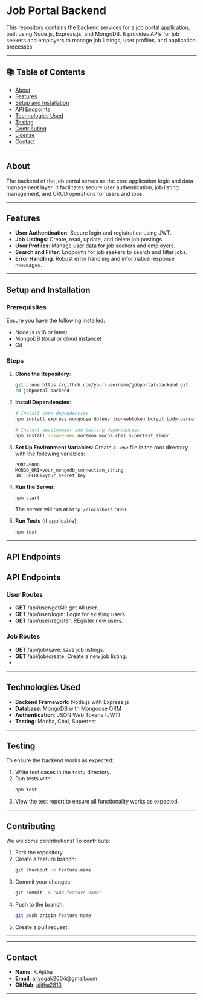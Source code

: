 # Job Portal Backend

This repository contains the backend services for a job portal application, built using Node.js, Express.js, and MongoDB. It provides APIs for job seekers and employers to manage job listings, user profiles, and application processes.

---

## 📚 Table of Contents
- [About](#about)
- [Features](#features)
- [Setup and Installation](#setup-and-installation)
- [API Endpoints](#api-endpoints)
- [Technologies Used](#technologies-used)
- [Testing](#testing)
- [Contributing](#contributing)
- [License](#license)
- [Contact](#contact)

---

## About
The backend of the job portal serves as the core application logic and data management layer. It facilitates secure user authentication, job listing management, and CRUD operations for users and jobs.

---

## Features
- **User Authentication**: Secure login and registration using JWT.
- **Job Listings**: Create, read, update, and delete job postings.
- **User Profiles**: Manage user data for job seekers and employers.
- **Search and Filter**: Endpoints for job seekers to search and filter jobs.
- **Error Handling**: Robust error handling and informative response messages.

---

## Setup and Installation

### Prerequisites
Ensure you have the following installed:
- Node.js (v16 or later)
- MongoDB (local or cloud instance)
- Git

### Steps

1. **Clone the Repository**:
   ```bash
   git clone https://github.com/your-username/jobportal-backend.git
   cd jobportal-backend
   ```

2. **Install Dependencies**:
   ```bash
   # Install core dependencies
   npm install express mongoose dotenv jsonwebtoken bcrypt body-parser

   # Install development and testing dependencies
   npm install --save-dev nodemon mocha chai supertest sinon
   ```

3. **Set Up Environment Variables**:
   Create a `.env` file in the root directory with the following variables:
   ```env
   PORT=5000
   MONGO_URI=your_mongodb_connection_string
   JWT_SECRET=your_secret_key
   ```

4. **Run the Server**:
   ```bash
   npm start
   ```
   The server will run at `http://localhost:5000`.

5. **Run Tests** (if applicable):
   ```bash
   npm test
   ```

---

## API Endpoints

## API Endpoints

### User Routes
- **GET** /api/user/getAll: get All user.
- **GET** /api/user/login: Login for existing users.
-  **GET** /api/user/register: REgister new users.

### Job Routes
- **GET** /api/job/save: save job listings.
- **GET** /api/job/create: Create a new job listing.
- 

---

## Technologies Used
- **Backend Framework**: Node.js with Express.js
- **Database**: MongoDB with Mongoose ORM
- **Authentication**: JSON Web Tokens (JWT)
- **Testing**: Mocha, Chai, Supertest

---

## Testing
To ensure the backend works as expected:
1. Write test cases in the `test/` directory.
2. Run tests with:
   ```bash
   npm test
   ```
3. View the test report to ensure all functionality works as expected.

---

## Contributing
We welcome contributions! To contribute:

1. Fork the repository.
2. Create a feature branch:
   ```bash
   git checkout -b feature-name
   ```
3. Commit your changes:
   ```bash
   git commit -m "Add feature-name"
   ```
4. Push to the branch:
   ```bash
   git push origin feature-name
   ```
5. Create a pull request.

---


---

## Contact
- **Name**: K.Ajitha
- **Email**: ajiyogak2004@gmail.com
- **GitHub**: [ajitha2813](https://github.com/ajitha2813)

---

